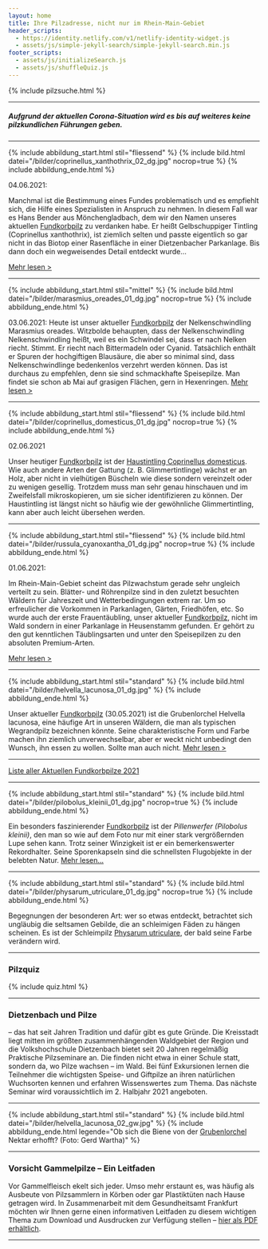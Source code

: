 ```yaml
---
layout: home
title: Ihre Pilzadresse, nicht nur im Rhein-Main-Gebiet
header_scripts:
  - https://identity.netlify.com/v1/netlify-identity-widget.js
  - assets/js/simple-jekyll-search/simple-jekyll-search.min.js
footer_scripts:
  - assets/js/initializeSearch.js
  - assets/js/shuffleQuiz.js
---
```

{% include pilzsuche.html %}

- - -

##### Aufgrund der aktuellen Corona-Situation wird es bis auf weiteres keine pilzkundlichen Führungen geben.

- - -

{% include abbildung_start.html stil="fliessend" %}
{% include bild.html datei="/bilder/coprinellus_xanthothrix_02_dg.jpg" nocrop=true %}
{% include abbildung_ende.html %}

04.06.2021:

Manchmal ist die Bestimmung eines Fundes problematisch und es empfiehlt sich, die Hilfe eines Spezialisten in Anspruch zu nehmen. In diesem Fall war es Hans Bender aus Mönchengladbach, dem wir den Namen unseres aktuellen [Fundkorbpilz](AA "Glossar-") zu verdanken habe. Er heißt Gelbschuppiger Tintling (Coprinellus xanthothrix), ist ziemlich selten und passte eigentlich so gar nicht in das Biotop einer Rasenfläche in einer Dietzenbacher Parkanlage. Bis dann doch ein wegweisendes Detail entdeckt wurde... 

[Mehr lesen >](https://fundkorb.de/pilze/coprinellus-xanthothrix-gelbschuppiger-tintling) 

<div style="clear: both"></div>

- - -

{% include abbildung_start.html stil="mittel" %}
{% include bild.html datei="/bilder/marasmius_oreades_01_dg.jpg" nocrop=true %}
{% include abbildung_ende.html %}

03.06.2021: Heute ist unser aktueller [Fundkorbpilz](AA "Glossar-") der Nelkenschwindling Marasmius oreades. Witzbolde behaupten, dass der Nelkenschwindling Nelkenschwindling heißt, weil es ein Schwindel sei, dass er nach Nelken riecht. Stimmt. Er riecht nach Bittermadeln oder Cyanid. Tatsächlich enthält er Spuren der hochgiftigen Blausäure, die aber so minimal sind, dass Nelkenschwindlinge bedenkenlos verzehrt werden können. Das ist durchaus zu empfehlen, denn sie sind schmackhafte Speisepilze. Man findet sie schon ab Mai auf grasigen Flächen, gern in Hexenringen. [Mehr lesen >](/pilze/marasmius-oreades-nelkenschwindling)

- - -

{% include abbildung_start.html stil="fliessend" %}
{% include bild.html datei="/bilder/coprinellus_domesticus_01_dg.jpg" nocrop=true %}
{% include abbildung_ende.html %}

02.06.2021

Unser heutiger [Fundkorbpilz](AA "Glossar-") ist der [Haustintling Coprinellus domesticus](/pilze/coprinellus-domesticus-haustintling). Wie auch andere Arten der Gattung (z. B. Glimmertintlinge) wächst er an Holz, aber nicht in vielhütigen Büscheln wie diese sondern vereinzelt oder zu wenigen gesellig. Trotzdem muss man sehr genau hinschauen und im Zweifelsfall mikroskopieren, um sie sicher identifizieren zu können. Der Haustintling ist längst nicht so häufig wie der gewöhnliche Glimmertintling, kann aber auch leicht übersehen werden.

<div style="clear: both"></div>

- - -

{% include abbildung_start.html stil="fliessend" %}
{% include bild.html datei="/bilder/russula_cyanoxantha_01_dg.jpg" nocrop=true %}
{% include abbildung_ende.html %}

01.06.2021:

Im Rhein-Main-Gebiet scheint das Pilzwachstum gerade sehr ungleich verteilt zu sein. Blätter- und Röhrenpilze sind in den zuletzt besuchten Wäldern für Jahreszeit und Wetterbedingungen extrem rar. Um so erfreulicher die Vorkommen in Parkanlagen, Gärten, Friedhöfen, etc. So wurde auch der erste Frauentäubling, unser aktueller [Fundkorbpilz](AA "Glossar-"), nicht im Wald sondern in einer Parkanlage in Heusenstamm gefunden. Er gehört zu den gut kenntlichen Täublingsarten und unter den Speisepilzen zu den absoluten Premium-Arten.

[Mehr lesen > ](/pilze/russula-cyanoxantha-frauentäubling)

<div style="clear: both"></div>

- - -

{% include abbildung_start.html stil="standard" %}
{% include bild.html datei="/bilder/helvella_lacunosa_01_dg.jpg" %}
{% include abbildung_ende.html %}

Unser aktueller [Fundkorbpilz](AA "Glossar-") (30.05.2021) ist die Grubenlorchel Helvella lacunosa, eine häufige Art in unseren Wäldern, die man als typischen Wegrandpilz bezeichnen könnte. Seine charakteristische Form und Farbe machen ihn ziemlich unverwechselbar, aber er weckt nicht unbedingt den Wunsch, ihn essen zu wollen. Sollte man auch nicht.
[Mehr lesen >](/pilze/helvella-lacunosa-grubenlorchel)

- - -

[Liste aller Aktuellen Fundkorbpilze 2021](/artikel/liste-aller-aktuellen-fundkorbpilze-2021.html)

- - -

{% include abbildung_start.html stil="standard" %}
{% include bild.html datei="/bilder/pilobolus_kleinii_01_dg.jpg" nocrop=true %}
{% include abbildung_ende.html %}

Ein besonders faszinierender [Fundkorbpilz](AA "Glossar-") ist der *Pillenwerfer (Pilobolus kleinii)*, den man so wie auf dem Foto nur mit einer stark vergrößernden Lupe sehen kann. Trotz seiner Winzigkeit ist er ein bemerkenswerter Rekordhalter. Seine Sporenkapseln sind die schnellsten Flugobjekte in der belebten Natur. [Mehr lesen...](/pilze/pilobolus-kleinii-pillenwerfer)

- - -

{% include abbildung_start.html stil="standard" %}
{% include bild.html datei="/bilder/physarum_utriculare_01_dg.jpg" nocrop=true %}
{% include abbildung_ende.html %}

Begegnungen der besonderen Art: wer so etwas entdeckt, betrachtet sich ungläubig die seltsamen Gebilde, die an schleimigen Fäden zu hängen scheinen. Es ist der Schleimpilz [Physarum utriculare](/pilze/physarum-utriculare-fadenfruchtschleimpilz), der bald seine Farbe verändern wird.

- - -

### Pilzquiz

{% include quiz.html %}

- - -

### Dietzenbach und Pilze

– das hat seit Jahren Tradition und dafür gibt es gute Gründe. Die Kreisstadt liegt mitten im größten zusammenhängenden Waldgebiet der Region und die Volkshochschule Dietzenbach bietet seit 20 Jahren regelmäßig Praktische Pilzseminare an. Die finden nicht etwa in einer Schule statt, sondern da, wo Pilze wachsen – im Wald. Bei fünf Exkursionen lernen die Teilnehmer die wichtigsten Speise- und Giftpilze an ihren natürlichen Wuchsorten kennen und erfahren Wissenswertes zum Thema. Das nächste Seminar wird voraussichtlich im 2. Halbjahr 2021 angeboten.

- - -

{% include abbildung_start.html stil="standard" %}
{% include bild.html datei="/bilder/helvella_lacunosa_02_gw.jpg" %}
{% include abbildung_ende.html legende="Ob sich die Biene von der <a href='/pilze/helvella-lacunosa-grubenlorchel'>Grubenlorchel</a> Nektar erhofft?  (Foto: Gerd Wartha)" %}

- - -

### Vorsicht Gammelpilze – Ein Leitfaden

Vor Gammelfleisch ekelt sich jeder. Umso mehr erstaunt es, was häufig als Ausbeute von Pilzsammlern in Körben oder gar Plastiktüten nach Hause getragen wird. In Zusammenarbeit mit dem Gesundheitsamt Frankfurt möchten wir Ihnen gerne einen informativen Leitfaden zu diesem wichtigen Thema zum Download und Ausdrucken zur Verfügung stellen – [hier als PDF erhältlich](/assets/docs/Fundkorb.de-Gammelpilze.pdf).

- - -